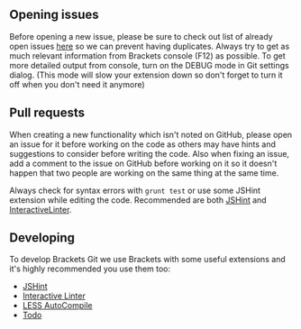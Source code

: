 ## Opening issues

Before opening a new issue, please be sure to check out list of already open issues [here](https://github.com/zaggino/brackets-git/issues?state=open) so we can prevent having duplicates.
Always try to get as much relevant information from Brackets console (F12) as possible. To get more detailed output from console, turn on the DEBUG mode in Git settings dialog. (This mode will slow your extension down so don't forget to turn it off when you don't need it anymore)

## Pull requests

When creating a new functionality which isn't noted on GitHub, please open an issue for it before working on the code as others may have hints and suggestions to consider before writing the code. Also when fixing an issue, add a comment to the issue on GitHub before working on it so it doesn't happen that two people are working on the same thing at the same time.

Always check for syntax errors with `grunt test` or use some JSHint extension while editing the code.
Recommended are both [JSHint](https://github.com/cfjedimaster/brackets-jshint) and [InteractiveLinter](https://github.com/MiguelCastillo/Brackets-InteractiveLinter).

## Developing

To develop Brackets Git we use Brackets with some useful extensions and it's highly recommended you use them too:

- [JSHint](https://github.com/cfjedimaster/brackets-jshint)
- [Interactive Linter](https://github.com/MiguelCastillo/Brackets-InteractiveLinter)
- [LESS AutoCompile](https://github.com/jdiehl/brackets-less-autocompile)
- [Todo](https://github.com/mikaeljorhult/brackets-todo)
